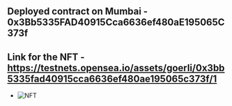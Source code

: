 ## Deployed contract on Mumbai - **0x3Bb5335FAD40915Cca6636ef480aE195065C373f**

## Link for the NFT - https://testnets.opensea.io/assets/goerli/0x3bb5335fad40915cca6636ef480ae195065c373f/1

- ![NFT](https://i.ibb.co/cck7ZpB/image.png)
